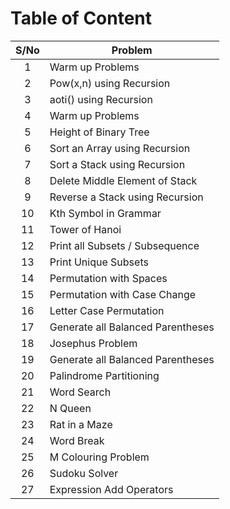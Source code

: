 # Table of Content

| S/No | Problem                           |
| :--: | --------------------------------- |
|  1   | Warm up Problems                  |
|  2   | Pow(x,n) using Recursion          |
|  3   | aoti() using Recursion            |
|  4   | Warm up Problems                  |
|  5   | Height of Binary Tree             |
|  6   | Sort an Array using Recursion     |
|  7   | Sort a Stack using Recursion      |
|  8   | Delete Middle Element of Stack    |
|  9   | Reverse a Stack using Recursion   |
|  10  | Kth Symbol in Grammar             |
|  11  | Tower of Hanoi                    |
|  12  | Print all Subsets / Subsequence   |
|  13  | Print Unique Subsets              |
|  14  | Permutation with Spaces           |
|  15  | Permutation with Case Change      |
|  16  | Letter Case Permutation           |
|  17  | Generate all Balanced Parentheses |
|  18  | Josephus Problem                  |
|  19  | Generate all Balanced Parentheses |
|  20  | Palindrome Partitioning           |
|  21  | Word Search                       |
|  22  | N Queen                           |
|  23  | Rat in a Maze                     |
|  24  | Word Break                        |
|  25  | M Colouring Problem               |
|  26  | Sudoku Solver                     |
|  27  | Expression Add Operators          |
